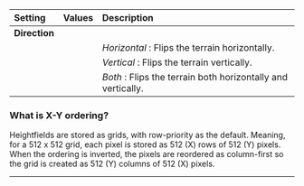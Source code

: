 | Setting       | Values | Description                                                  |
| :------------ | :----- | :----------------------------------------------------------- |
| **Direction** |        |
|               |        | *Horizontal* : Flips the terrain horizontally.               |
|               |        | *Vertical* : Flips the terrain vertically.                   |
|               |        | *Both* : Flips the terrain both horizontally and vertically. |


### What is X-Y ordering?

Heightfields are stored as grids, with row-priority as the default. Meaning, for a 512 x 512 grid, each pixel is stored as 512 (X) rows of 512 (Y) pixels. When the ordering is inverted, the pixels are reordered as column-first so the grid is created as 512 (Y) columns of 512 (X) pixels.
***

<!--examples-->
